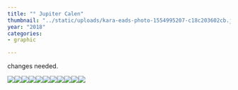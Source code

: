 ```yaml
---
title: "° Jupiter Calen"
thumbnail: "../static/uploads/kara-eads-photo-1554995207-c18c203602cb.jpg"
year: "2018"
categories:
- graphic

---
```

changes needed.

![](/uploads/ebce4060883469.5aa7c8a544058.gif)![](/uploads/0307ca60883469.5a5cccc985b70.jpg)![](/uploads/310c8060883469.5a5cccc98ab9b.jpg)![](/uploads/e9e36060883469.5a5cccc987050.jpg)![](/uploads/e9becf60883469.5a5cf1e6c8f3f.gif)![](/uploads/278cb260883469.5a5cccc98a0b0.jpg)![](/uploads/f5739b60883469.5a5cccc987c40.jpg)![](/uploads/1aff4160883469.5a5cfd03c56af.gif)![](/uploads/f6477e60883469.5a5cccc98834b.jpg)![](/uploads/robert-katzki-photo-1470290449668-02dd93d9420a.jpg)![](/uploads/3dd5e460883469.5a5cccc98ee1e.jpg)